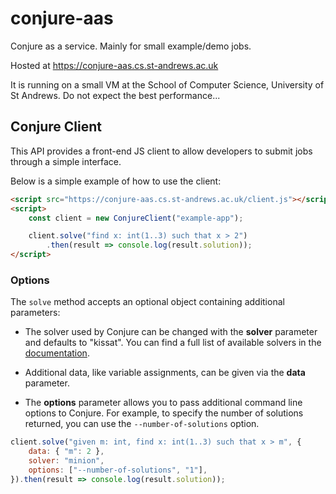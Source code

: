 # conjure-aas

Conjure as a service. Mainly for small example/demo jobs.

Hosted at https://conjure-aas.cs.st-andrews.ac.uk

It is running on a small VM at the School of Computer Science, University of St Andrews. Do not expect the best performance...

## Conjure Client

This API provides a front-end JS client to allow developers to submit jobs through a simple interface.

Below is a simple example of how to use the client:

```html
<script src="https://conjure-aas.cs.st-andrews.ac.uk/client.js"></script>
<script>
    const client = new ConjureClient("example-app");

    client.solve("find x: int(1..3) such that x > 2")
        .then(result => console.log(result.solution));
</script>
```

### Options

The `solve` method accepts an optional object containing additional parameters:

- The solver used by Conjure can be changed with the **solver** parameter and defaults to "kissat".
You can find a full list of available solvers in the [documentation](https://conjure.readthedocs.io/en/latest/features.html#multiple-target-solvers).

- Additional data, like variable assignments, can be given via the **data** parameter.

- The **options** parameter allows you to pass additional command line options to Conjure. For example, to specify the number of solutions returned, you can use the `--number-of-solutions` option.

```js
client.solve("given m: int, find x: int(1..3) such that x > m", {
    data: { "m": 2 },
    solver: "minion",
    options: ["--number-of-solutions", "1"],
}).then(result => console.log(result.solution));
```
